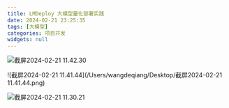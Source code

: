 ```yaml
---
title: LMDeploy 大模型量化部署实践
date: 2024-02-21 23:25:35
tags: [大模型]
categories: 项目开发
widgets: null
---
```


![截屏2024-02-21 11.42.30](https://oss.deqiang.wang/img/%E6%88%AA%E5%B1%8F2024-02-21%2011.42.30.png)



<!--more-->

![截屏2024-02-21 11.41.44](/Users/wangdeqiang/Desktop/截屏2024-02-21 11.41.44.png)

![截屏2024-02-21 11.30.21](https://oss.deqiang.wang/img/%E6%88%AA%E5%B1%8F2024-02-21%2011.40.50.png)

